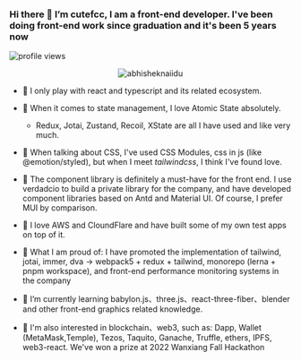 ### Hi there  🚀  I’m cutefcc, I am a front-end developer. I've been doing front-end work since graduation and it's been 5 years now

<img src="https://gpvc.arturio.dev/cutefcc" alt="profile views">


<p align="center"> <img src="https://github-readme-stats.vercel.app/api?username=cutefcc&show_icons=true&theme=gotham" alt="abhisheknaiidu" />

- 🐛 I only play with react and typescript and its related ecosystem.

- 🦗 When it comes to state management, I love Atomic State absolutely. 
  - Redux, Jotai, Zustand, Recoil, XState are all I have used and like very much.
  
- 🦐 When talking about CSS, I've used CSS Modules, css in js (like @emotion/styled), but when I meet *tailwindcss*, I think I've found love.

- 🐔 The component library is definitely a must-have for the front end. I use verdadcio to build a private library for the company, and have developed component libraries based on Antd and Material UI. Of course, I prefer MUI by comparison.

- 🐷 I love AWS and CloundFlare and have built some of my own test apps on top of it.

- 🦊 What I am proud of: I have promoted the implementation of tailwind, jotai, immer, dva -> webpack5 + redux + tailwind, monorepo (lerna + pnpm workspace), and front-end performance monitoring systems in the company

- 🌱 I’m currently learning babylon.js、three.js、react-three-fiber、blender and other front-end graphics related knowledge.

- 🍎 I'm also interested in blockchain、web3, such as: Dapp, Wallet (MetaMask,Temple), Tezos, Taquito, Ganache, Truffle, ethers, IPFS, web3-react. We've won a prize at 2022 Wanxiang Fall Hackathon
